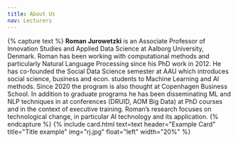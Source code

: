 ```yaml
---
title: About Us
nav: Lecturers
---
```


{% capture text %}
**Roman Jurowetzki** is an Associate Professor of Innovation Studies and Applied Data Science at Aalborg University, Denmark. Roman has been working with computational methods and particularly Natural Language Processing since his PhD work in 2012. He has co-founded the Social Data Science semester at AAU which introduces social science, business and econ. students to Machine Learning and AI methods. Since 2020 the program is also thought at Copenhagen Business School. In addition to graduate programs he has been disseminating ML and NLP techniques in at conferences (DRUID, AOM Big Data) at PhD courses and in the context of executive training. Roman’s research focuses on technological change, in particular AI technology and its application.
{% endcapture %}
{% include card.html text=text header="Example Card" title="Title example" img="rj.jpg" float="left" width="20%" %}